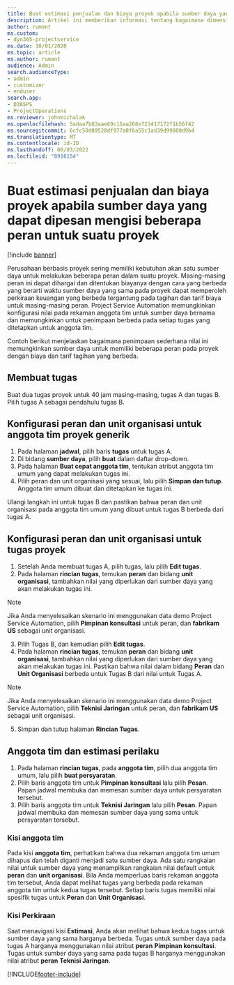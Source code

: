 ```yaml
---
title: Buat estimasi penjualan dan biaya proyek apabila sumber daya yang dapat dipesan mengisi beberapa peran untuk suatu proyek
description: Artikel ini memberikan informasi tentang bagaimana dimensi harga dapat digunakan untuk mendukung penetapan harga dan penetapan biaya untuk sumber daya yang mengisi beberapa peran pada proyek.
author: rumant
ms.custom:
- dyn365-projectservice
ms.date: 10/01/2020
ms.topic: article
ms.author: rumant
audience: Admin
search.audienceType:
- admin
- customizer
- enduser
search.app:
- D365PS
- ProjectOperations
ms.reviewer: johnmichalak
ms.openlocfilehash: 5adaa7b83aae69c15aa268e723417172f1b56f42
ms.sourcegitcommit: 6cfc50d89528df977a8f6a55c1ad39d99800d9b4
ms.translationtype: MT
ms.contentlocale: id-ID
ms.lasthandoff: 06/03/2022
ms.locfileid: "8916154"
---
```

# <a name="estimate-project-sales-and-costs-when-a-bookable-resource-fills-multiple-roles-for-a-project"></a>Buat estimasi penjualan dan biaya proyek apabila sumber daya yang dapat dipesan mengisi beberapa peran untuk suatu proyek 

[!include [banner](../includes/psa-now-project-operations.md)]

Perusahaan berbasis proyek sering memiliki kebutuhan akan satu sumber daya untuk melakukan beberapa peran dalam suatu proyek. Masing-masing peran ini dapat dihargai dan ditentukan biayanya dengan cara yang berbeda yang berarti waktu sumber daya yang sama pada proyek dapat memperoleh perkiraan keuangan yang berbeda tergantung pada tagihan dan tarif biaya untuk masing-masing peran. Project Service Automation memungkinkan konfigurasi nilai pada rekaman anggota tim untuk sumber daya bernama dan memungkinkan untuk penimpaan berbeda pada setiap tugas yang ditetapkan untuk anggota tim.

Contoh berikut menjelaskan bagaimana penimpaan sederhana nilai ini memungkinkan sumber daya untuk memiliki beberapa peran pada proyek dengan biaya dan tarif tagihan yang berbeda.

## <a name="create-tasks"></a>Membuat tugas
Buat dua tugas proyek untuk 40 jam masing-masing, tugas A dan tugas B. Pilih tugas A sebagai pendahulu tugas B.

## <a name="set-up-role-and-organization-unit-for-a-generic-project-team-member"></a>Konfigurasi peran dan unit organisasi untuk anggota tim proyek generik

1. Pada halaman **jadwal**, pilih baris **tugas** untuk tugas A. 
2. Di bidang **sumber daya**, pilih **buat** dalam daftar drop-down.
3. Pada halaman **Buat cepat anggota tim**, tentukan atribut anggota tim umum yang dapat melakukan tugas ini.
4. Pilih peran dan unit organisasi yang sesuai, lalu pilih **Simpan dan tutup**. Anggota tim umum dibuat dan ditetapkan ke tugas ini. 

Ulangi langkah ini untuk tugas B dan pastikan bahwa peran dan unit organisasi pada anggota tim umum yang dibuat untuk tugas B berbeda dari tugas A. 

## <a name="set-up-role-and-organization-unit-for-a-project-task"></a>Konfigurasi peran dan unit organisasi untuk tugas proyek

1. Setelah Anda membuat tugas A, pilih tugas, lalu pilih **Edit tugas**.
2. Pada halaman **rincian tugas**, temukan **peran** dan bidang **unit organisasi**, tambahkan nilai yang diperlukan dari sumber daya yang akan melakukan tugas ini. 

  > [!NOTE]
  > Jika Anda menyelesaikan skenario ini menggunakan data demo Project Service Automation, pilih **Pimpinan konsultasi** untuk peran, dan **fabrikam US** sebagai unit organisasi.

3. Pilih Tugas B, dan kemudian pilih **Edit tugas**.
4. Pada halaman **rincian tugas**, temukan **peran** dan bidang **unit organisasi**, tambahkan nilai yang diperlukan dari sumber daya yang akan melakukan tugas ini. Pastikan bahwa nilai dalam bidang **Peran** dan **Unit Organisasi** berbeda untuk Tugas B dari nilai untuk Tugas A. 

  > [!NOTE]
  > Jika Anda menyelesaikan skenario ini menggunakan data demo Project Service Automation, pilih **Teknisi Jaringan** untuk peran, dan **fabrikam US** sebagai unit organisasi.

5. Simpan dan tutup halaman **Rincian Tugas**. 

## <a name="team-member-and-estimates-behavior"></a>Anggota tim dan estimasi perilaku 

1. Pada halaman **rincian tugas**, pada **anggota tim**, pilih dua anggota tim umum, lalu pilih **buat persyaratan**. 
2. Pilih baris anggota tim untuk **Pimpinan konsultasi** lalu pilih **Pesan**. Papan jadwal membuka dan memesan sumber daya untuk persyaratan tersebut.
3. Pilih baris anggota tim untuk **Teknisi Jaringan** lalu pilih **Pesan**. Papan jadwal membuka dan memesan sumber daya yang sama untuk persyaratan tersebut.

### <a name="team-member-grid"></a>Kisi anggota tim 
Pada kisi **anggota tim**, perhatikan bahwa dua rekaman anggota tim umum dihapus dan telah diganti menjadi satu sumber daya. Ada satu rangkaian nilai untuk sumber daya yang menampilkan rangkaian nilai default untuk **peran** dan **unit organisasi**.
Bila Anda memperluas baris rekaman anggota tim tersebut, Anda dapat melihat tugas yang berbeda pada rekaman anggota tim untuk kedua tugas tersebut. Setiap baris tugas memiliki nilai spesifik tugas untuk **Peran** dan **Unit Organisasi**. 

### <a name="estimates-grid"></a>Kisi Perkiraan 
Saat menavigasi kisi **Estimasi**, Anda akan melihat bahwa kedua tugas untuk sumber daya yang sama harganya berbeda.
Tugas untuk sumber daya pada tugas A harganya menggunakan nilai atribut **peran** **Pimpinan konsultasi**. Tugas untuk sumber daya yang sama pada tugas B harganya menggunakan nilai atribut **peran** **Teknisi Jaringan**.



[!INCLUDE[footer-include](../includes/footer-banner.md)]
